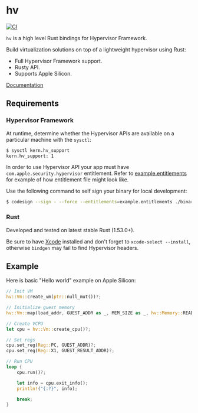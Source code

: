 # hv

[![CI](https://github.com/mxpv/hv/actions/workflows/ci.yml/badge.svg?branch=main)](https://github.com/mxpv/hv/actions/workflows/ci.yml)

`hv` is a high level Rust bindings for Hypervisor Framework.

Build virtualization solutions on top of a lightweight hypervisor using Rust:
- Full Hypervisor Framework support.
- Rusty API.
- Supports Apple Silicon.

[Documentation](https://developer.apple.com/documentation/hypervisor)

## Requirements

### Hypervisor Framework

At runtime, determine whether the Hypervisor APIs are available on a particular machine with the `sysctl`:

```bash
$ sysctl kern.hv_support
kern.hv_support: 1
```

In order to use Hypervisor API your app must have `com.apple.security.hypervisor` entitlement.
Refer to [example.entitlements](example.entitlements) for example of how entitlement file might look like.

Use the following command to self sign your binary for local development:

```bash
$ codesign --sign - --force --entitlements=example.entitlements ./binary
```

### Rust

Developed and tested on latest stable Rust (1.53.0+).

Be sure to have [Xcode](https://developer.apple.com/xcode/) installed and don't forget to `xcode-select --install`,
otherwise `bindgen` may fail to find Hypervisor headers.

## Example

Here is basic "Hello world" example on Apple Silicon:
```rust
// Init VM
hv::Vm::create_vm(ptr::null_mut())?;

// Initialize guest memory
hv::Vm::map(load_addr, GUEST_ADDR as _, MEM_SIZE as _, hv::Memory::READ)?;

// Create VCPU
let cpu = hv::Vm::create_cpu()?;

// Set regs
cpu.set_reg(Reg::PC, GUEST_ADDR)?;
cpu.set_reg(Reg::X1, GUEST_RESULT_ADDR)?;

// Run CPU
loop {
    cpu.run()?;

    let info = cpu.exit_info();
    println!("{:?}", info);

    break;
}
```
